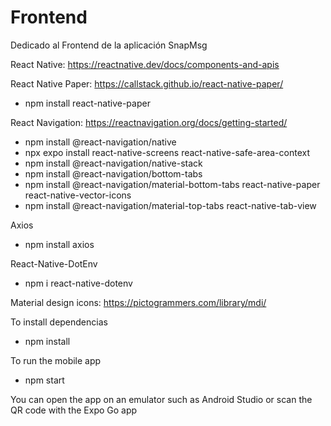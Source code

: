 # Frontend
Dedicado al Frontend de la aplicación SnapMsg

React Native: https://reactnative.dev/docs/components-and-apis

React Native Paper: https://callstack.github.io/react-native-paper/

* npm install react-native-paper


React Navigation: https://reactnavigation.org/docs/getting-started/

* npm install @react-navigation/native
* npx expo install react-native-screens react-native-safe-area-context
* npm install @react-navigation/native-stack
* npm install @react-navigation/bottom-tabs
* npm install @react-navigation/material-bottom-tabs react-native-paper react-native-vector-icons
* npm install @react-navigation/material-top-tabs react-native-tab-view

Axios

* npm install axios

React-Native-DotEnv

* npm i react-native-dotenv

Material design icons: https://pictogrammers.com/library/mdi/

To install dependencias 

* npm install

To run the mobile app

* npm start

You can open the app on an emulator such as Android Studio or scan the QR code with the Expo Go app
